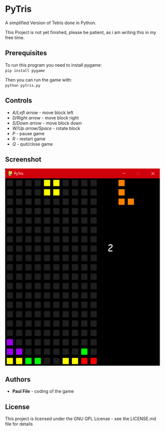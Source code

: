 # PyTris
A simplified Version of Tetris done in Python.

This Project is not yet finished, please be patient, as i am writing this in my free time.

## Prerequisites
To run this program you need to install pygame:  
`pip install pygame`  

Then you can run the game with:  
`python pytris.py`

## Controls
+ *A/Left arrow* - move block left
+ *D/Right arrow* - move block right
+ *S/Down arrow* - move block down
+ *W/Up arrow/Space* - rotate block
+ *P* - pause game
+ *R* - restart game
+ *Q* - quit/close game


## Screenshot
![Game in action](/Screenshot.png)

## Authors
+ __Paul File__ - coding of the game

## License
This project is licensed under the GNU GPL License - see the LICENSE.md file for details